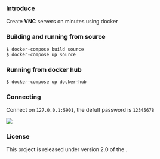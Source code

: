 ### Introduce

Create **VNC** servers on minutes using docker

### Building and running from source

	$ docker-compose build source
	$ docker-compose up source

### Running from docker hub

	$ docker-compose up docker-hub

### Connecting 

Connect on `127.0.0.1:5901`, the defult password is `12345678`

![](https://i.imgur.com/ao0fGWN.png)

### License
This project is released under version 2.0 of the [](http://www.apache.org/licenses/LICENSE-2.0).